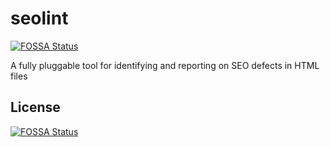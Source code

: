 # seolint
[![FOSSA Status](https://app.fossa.io/api/projects/git%2Bgithub.com%2Fweekian%2Fseo-lint.svg?type=shield)](https://app.fossa.io/projects/git%2Bgithub.com%2Fweekian%2Fseo-lint?ref=badge_shield)

A fully pluggable tool for identifying and reporting on SEO defects in HTML files


## License
[![FOSSA Status](https://app.fossa.io/api/projects/git%2Bgithub.com%2Fweekian%2Fseo-lint.svg?type=large)](https://app.fossa.io/projects/git%2Bgithub.com%2Fweekian%2Fseo-lint?ref=badge_large)